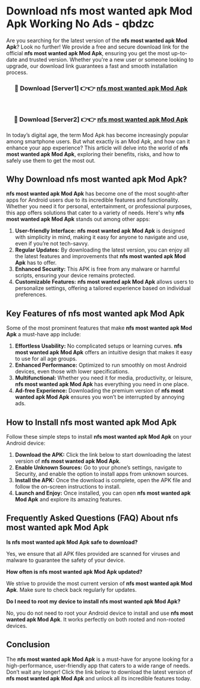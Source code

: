 # Download nfs most wanted apk Mod Apk Working No Ads - qbdzc

Are you searching for the latest version of the **nfs most wanted apk Mod Apk**? Look no further! We provide a free and secure download link for the official **nfs most wanted apk Mod Apk**, ensuring you get the most up-to-date and trusted version. Whether you're a new user or someone looking to upgrade, our download link guarantees a fast and smooth installation process.

<div align="center">
<h3>🔴 Download [Server1] 👉👉 <a href="https://apk-comot.site?title=nfs_most_wanted_apk">nfs most wanted apk Mod Apk</a></h3><br>
<h3>🔴 Download [Server2] 👉👉 <a href="https://apk-comot.site?title=nfs_most_wanted_apk">nfs most wanted apk Mod Apk</a></h3>
</div>

In today’s digital age, the term Mod Apk has become increasingly popular among smartphone users. But what exactly is an Mod Apk, and how can it enhance your app experience? This article will delve into the world of **nfs most wanted apk Mod Apk**, exploring their benefits, risks, and how to safely use them to get the most out.

## Why Download nfs most wanted apk Mod Apk?

**nfs most wanted apk Mod Apk** has become one of the most sought-after apps for Android users due to its incredible features and functionality. Whether you need it for personal, entertainment, or professional purposes, this app offers solutions that cater to a variety of needs. Here's why **nfs most wanted apk Mod Apk** stands out among other apps:

1. **User-friendly Interface:** **nfs most wanted apk Mod Apk** is designed with simplicity in mind, making it easy for anyone to navigate and use, even if you’re not tech-savvy.
2. **Regular Updates:** By downloading the latest version, you can enjoy all the latest features and improvements that **nfs most wanted apk Mod Apk** has to offer.
3. **Enhanced Security:** This APK is free from any malware or harmful scripts, ensuring your device remains protected.
4. **Customizable Features:** **nfs most wanted apk Mod Apk** allows users to personalize settings, offering a tailored experience based on individual preferences.

## Key Features of nfs most wanted apk Mod Apk

Some of the most prominent features that make **nfs most wanted apk Mod Apk** a must-have app include:

1. **Effortless Usability:** No complicated setups or learning curves. **nfs most wanted apk Mod Apk** offers an intuitive design that makes it easy to use for all age groups.
2. **Enhanced Performance:** Optimized to run smoothly on most Android devices, even those with lower specifications.
3. **Multifunctional:** Whether you need it for media, productivity, or leisure, **nfs most wanted apk Mod Apk** has everything you need in one place.
4. **Ad-free Experience:** Downloading the premium version of **nfs most wanted apk Mod Apk** ensures you won’t be interrupted by annoying ads.

## How to Install nfs most wanted apk Mod Apk

Follow these simple steps to install **nfs most wanted apk Mod Apk** on your Android device:

1. **Download the APK:** Click the link below to start downloading the latest version of **nfs most wanted apk Mod Apk**.
2. **Enable Unknown Sources:** Go to your phone’s settings, navigate to Security, and enable the option to install apps from unknown sources.
3. **Install the APK:** Once the download is complete, open the APK file and follow the on-screen instructions to install.
4. **Launch and Enjoy:** Once installed, you can open **nfs most wanted apk Mod Apk** and explore its amazing features.

## Frequently Asked Questions (FAQ) About nfs most wanted apk Mod Apk

**Is nfs most wanted apk Mod Apk safe to download?**

Yes, we ensure that all APK files provided are scanned for viruses and malware to guarantee the safety of your device.

**How often is nfs most wanted apk Mod Apk updated?**

We strive to provide the most current version of **nfs most wanted apk Mod Apk**. Make sure to check back regularly for updates.

**Do I need to root my device to install nfs most wanted apk Mod Apk?**

No, you do not need to root your Android device to install and use **nfs most wanted apk Mod Apk**. It works perfectly on both rooted and non-rooted devices.

## Conclusion

The **nfs most wanted apk Mod Apk** is a must-have for anyone looking for a high-performance, user-friendly app that caters to a wide range of needs. Don’t wait any longer! Click the link below to download the latest version of **nfs most wanted apk Mod Apk** and unlock all its incredible features today.
